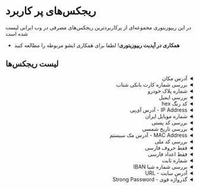 
# ریجکس‌های پر کاربرد

در این ریپوزیتوری مجموعه‌ای از پرکاربردترین ریجکس‌های مصرفی در وب ایرانی لیست شده است

* **همکاری در آپدیت ریپوزیتوری**! لطفا برای همکاری ایشو مربوطه را مطالعه کنید

## لیست ریجکس‌ها

<details dir="rtl" style="">
    <summary>آدرس مکان</summary>
    <br>
    حروف فارسی و اعداد را قبول میکند شامل تمامی کاراتر‌های قابل استفاده در آدرس فارسی است
    <br>
    نمونه صحیح: خ تهرانی پ1, زنگ اول پلاک 2, خیابان آزادی – خیابان ملت – جنب تاکسیرانی – ساختمان سابق – شرکت شهرک صنعتی – طبقه سوم
    <br>
    <br>

```js
^[\u0600-\u06FF\s\d-–]+$
```
</details>

<details dir="rtl" style="">
    <summary>بررسی شماره کارت بانکی شتاب</summary>
    <br>
    شماره کارت بانکی شماره کارت بانکی ۱۶ رقم دارد و هیچ حرف انگلیسی یا فارسی در آن به کار نمی‌رود
    <br>
    نمونه صحیح: 6037251221121221, 5022291076442290, 2056789787874411, 9919102365459878
    <br>
    <br>

```js
[2569]{1}[\d]{15}
```
</details>

<details dir="rtl" style="">
    <summary>شماره پلاک خودرو</summary>
    <br>
    12 ب 345 ایران 67 یا به صورت کلی XX Y XXX ایران ZZ --- بررسی شماره پلاک ماشین‌ها
    <br>
    نمونه صحیح: 12 ب 345 ایران 67, 45 د 123 ایران 01, 07 م 789 ایران 88, 32 ی 321 ایران 45
    <br>
    <br>

```js
^\d{2}\s?[ب-ی]\s?\d{3}\s?ایران\s?\d{2}$
```
</details>

<details dir="rtl" style="">
    <summary>بررسی ایمیل</summary>
    <br>
    ایمیل صحیح قبول میکند
    <br>
    نمونه صحیح: majidh1@live.com, a@b.com
    <br>
    <br>

```js
^[\w-\.]+@([\w-]+\.)+[\w-]{2,4}$
```
</details>

<details dir="rtl" style="">
    <summary>کد رنگ hex</summary>
    <br>
    فقط حروف انگلیسی و اعداد را قبول میکند و 3 یا 6 رقم است
    <br>
    نمونه صحیح: #222, #ccc, #FFFFFF, #Fa3Dc9
    <br>
    <br>

```js
^#([A-Fa-f0-9]{6}|[A-Fa-f0-9]{3})$
```
</details>

<details dir="rtl" style="">
    <summary>IP Address - آدرس آی‌پی</summary>
    <br>
    IP آدرس شناسه‌ای عددی است که برای شناسایی دستگاه‌ها در شبکه استفاده می‌شود و ساختارش در حالت IPv4 (چهار بخش عددی از 0 تا 255، مثل 192.168.1.1) است.
    <br>
    نمونه صحیح: 192.168.1.1, 255.255.255.255, 0.0.0.0, 10.20.30.40
    <br>
    <br>

```js
^(25[0-5]|2[0-4][0-9]|1[0-9]{2}|[1-9]?[0-9]).(25[0-5]|2[0-4][0-9]|1[0-9]{2}|[1-9]?[0-9]).(25[0-5]|2[0-4][0-9]|1[0-9]{2}|[1-9]?[0-9]).(25[0-5]|2[0-4][0-9]|1[0-9]{2}|[1-9]?[0-9])$
```
</details>

<details dir="rtl">
    <summary>شماره موبایل ایران</summary>
    <br>
    

<details dir="rtl" style="padding: 0 25px">
    <summary>شماره موبایل ایران - داخلی</summary>
    <br>
    شماره موبایل صحیح قبول میکند و با 09 شروع میشود
    <br>
    نمونه صحیح: 09012345678, 09121234567
    <br>
    <br>

```js
^09\d{9}$
```
</details>


<details dir="rtl" style="padding: 0 25px">
    <summary>شماره موبایل ایران - خارجی</summary>
    <br>
    شماره موبایل صحیح قبول میکند و با +989 شروع میشود
    <br>
    نمونه صحیح: +989012345678, +989121234567
    <br>
    <br>

```js
^\+989\d{9}$
```
</details>


<details dir="rtl" style="padding: 0 25px">
    <summary>شماره موبایل ایران - داخلی یا خارجی</summary>
    <br>
    شماره موبایل صحیح قبول میکند و یا با +98 شروع میشود یا با 0
    <br>
    نمونه صحیح: +989012345678, 09351234567
    <br>
    <br>

```js
^(\+98|0)?9\d{9}$
```
</details>

</details>
    
<details dir="rtl" style="">
    <summary>بررسی کد پستی</summary>
    <br>
    کدپستی شامل 10 رقم میباشد فقط اعداد قابل قبول است
    <br>
    نمونه صحیح: 6317836531, 5614793457, 3715659319
    <br>
    <br>

```js
\b(?!(\d)\1{3})[13-9]{4}[1346-9][013-9]{5}\b
```
</details>

<details dir="rtl" style="">
    <summary>بررسی تاریخ شمسی</summary>
    <br>
    تاریخ شمسی صحیح قبول میکند و بین اعداد / هست این regex سال‌های غیر مرسوم را پوشش نمیدهد
    <br>
    نمونه صحیح: 1371/10/08, 1471/12/29, 1271/01/01, 1571/05/11, 1329/08/25
    <br>
    <br>

```js
^1[2-5]\d{2}/((0[1-6]/((3[0-1])|([1-2][0-9])|(0[1-9])))|((1[0-2]|(0[7-9]))/(30|([1-2][0-9])|(0[1-9]))))$
```
</details>

<details dir="rtl" style="">
    <summary>MAC Address - آدرس مک سیستم</summary>
    <br>
    این آدرس از 6 بخش شامل عدد و حرف (هگزادسیمال) تشکیل شده و با : این موارد از هم جدا شده است یا به هم چسبیده هستند
    <br>
    نمونه صحیح: AA:BB:CC:DD:EE:FF, 4A:1B:CC:D5:EE:F2, AABBCCDDEEFF, 4AB2C9D7EE1F
    <br>
    <br>

```js
^(?:[0-9A-f]{2}[:]?){6}(?<![:])$
```
</details>

<details dir="rtl" style="">
    <summary>بررسی کد ملی</summary>
    <br>
    کد ملی 10 رقمی و فقط عدد قبول میکند به دلیل داشتن الگوریتم در کد ملی با ریجکس به تهنایی نمی‌توان کد ملی را اعتبار سنجی کرد برای بررسی صحیح بودن کد ملی از <a href="https://github.com/majidh1/iranianNationalCode/blob/main/src/iranianNationalCodeValidator.js">این ریپو</a> میتوانید استفاده کنید
    <br>
    نمونه صحیح: 0011234554, 2569871231
    <br>
    <br>

```js
^[0-9]{10}$
```
</details>

<details dir="rtl" style="">
    <summary>فقط حروف فارسی</summary>
    <br>
    حروف فارسی قبول میکند شامل تمامی کاراتر‌های قابل استفاده در متون فارسی
    <br>
    نمونه صحیح: سلام, ضصثقفغعهخحجچچچچچچچچچچچپگکمنتالبیسشظطزرذدئوريالًٌٍـآۀَُِّءأإؤژية
    <br>
    <br>

```js
^[\u0600-\u06FF\s]+$
```
</details>

<details dir="rtl" style="">
    <summary>فقط اعداد فارسی</summary>
    <br>
    فقط اعداد فارسی قبول میکند
    <br>
    نمونه صحیح: ۰۱۲۳۴۵۶۷۸۹, ۹۵۹۱۲۰۰۰۰۶۳۳
    <br>
    <br>

```js
^[۰۱۲۳۴۵۶۷۸۹]+$
```
</details>

<details dir="rtl" style="">
    <summary>شماره ثابت</summary>
    <br>
    فقط اعداد ترکیب و پیش شماره
    <br>
    نمونه صحیح: 021-66332211, 039-55126541, 041-35674124, 068-66332211
    <br>
    <br>

```js
^0[0-9]{2,}-[0-9]{7,}$
```
</details>

<details dir="rtl" style="">
    <summary>بررسی شماره شبا IBAN</summary>
    <br>
    شماره شبا بانکی ایران با IR شروع میشود و 24 رقم عددی دارد و هیچ حرف انگلیسی یا فارسی دیگری در آن به کار نمی‌رود
    <br>
    نمونه صحیح: IR123456789012345678901234, IR987654321123564878955752
    <br>
    <br>

```js
IR[0-9]{24}
```
</details>

<details dir="rtl" style="">
    <summary>آدرس سایت - URL</summary>
    <br>
    یک آدرس سایت معتبر قبول میکند
    <br>
    نمونه صحیح: https://stackoverflow.com/, http://stackoverflow.com, http://google.com/test, https://github.blog
    <br>
    <br>

```js
https?://(www\.)?[-a-zA-Z0-9@:%._\+~#=]{1,256}\.[a-zA-Z0-9()]{1,6}\b([-a-zA-Z0-9()@:%_\+.~#?&//=]*)
```
</details>

<details dir="rtl" style="">
    <summary>گذرواژه قوی - Strong Password</summary>
    <br>
    یک گذرواژه قوی با حداقل ۸ کاراکتر، شامل حرف کوچک، حرف بزرگ، عدد و کاراکتر ویژه قبول می‌کند.
    <br>
    نمونه‌های صحیح: Abcdef1!, StrongPass123!, P@ssW0rd2025, My_Pass-Word9
    <br>
    <br>

```js
^(?=.*[a-z])(?=.*[A-Z])(?=.*\d)(?=.*[!@#$%^&*()_+\-=;':"\\|,.<>\/?]).{8,}$
```